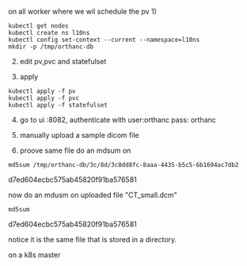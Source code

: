 on all worker where we wil schedule the pv
1)
```
kubectl get nodes
kubectl create ns l10ns
kubectl config set-context --current --namespace=l10ns
mkdir -p /tmp/orthanc-db
```
2) edit pv,pvc and statefulset

3) apply
```
kubectl apply -f pv
kubectl apply -f pvc
kubectl apply -f statefulset
```

4) go to ui <ip>:8082, authenticate with user:orthanc pass: orthanc

5) manually upload a sample dicom file

6) proove same file do an mdsum on 
```
md5sum /tmp/orthanc-db/3c/8d/3c8dd8fc-8aaa-4435-b5c5-6b1694ac7db2
```
d7ed604ecbc575ab45820f91ba576581

now do an mdusm on uploaded file "CT_small.dcm"
```
md5sum
```
d7ed604ecbc575ab45820f91ba576581

notice it is the same file that is stored in a directory. 

on a k8s master
```

```